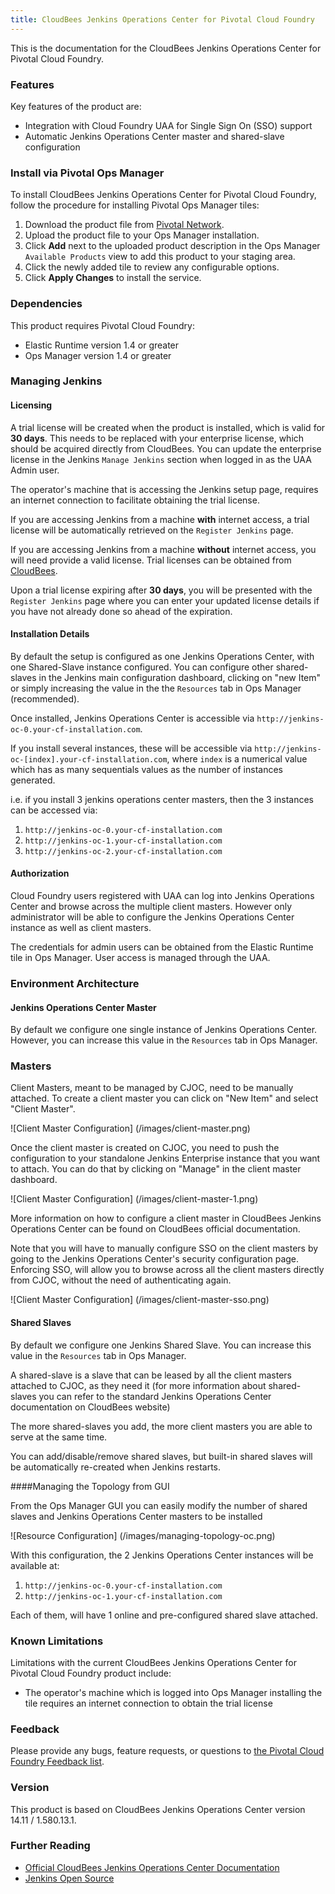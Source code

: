 ```yaml
---
title: CloudBees Jenkins Operations Center for Pivotal Cloud Foundry
---
```


This is the documentation for the CloudBees Jenkins Operations Center for Pivotal Cloud Foundry.

### Features

Key features of the product are:

* Integration with Cloud Foundry UAA for Single Sign On (SSO) support
* Automatic Jenkins Operations Center master and shared-slave configuration

### Install via Pivotal Ops Manager

To install CloudBees Jenkins Operations Center for Pivotal Cloud Foundry, follow the procedure for installing Pivotal Ops Manager tiles:

1. Download the product file from [Pivotal Network](https://network.pivotal.io/).
1. Upload the product file to your Ops Manager installation.
1. Click **Add** next to the uploaded product description in the Ops Manager `Available Products` view to add this product to your staging area.
1. Click the newly added tile to review any configurable options.
1. Click **Apply Changes** to install the service.

### Dependencies
This product requires Pivotal Cloud Foundry:

* Elastic Runtime version 1.4 or greater
* Ops Manager version 1.4 or greater

### Managing Jenkins

#### Licensing

A trial license will be created when the product is installed, which is valid for **30 days**. This needs to be replaced with your enterprise license, which should be acquired directly from CloudBees. You can update the enterprise license in the Jenkins `Manage Jenkins` section when logged in as the UAA Admin user.

The operator's machine that is accessing the Jenkins setup page, requires an internet connection to facilitate obtaining the trial license.

If you are accessing Jenkins from a machine **with** internet access, a trial license will be automatically retrieved on the `Register Jenkins` page.

If you are accessing Jenkins from a machine **without** internet access, you will need provide a valid license. Trial licenses can be obtained from [CloudBees](http://www.cloudbees.com/try-jenkins-enterprise).

Upon a trial license expiring after **30 days**, you will be presented with the `Register Jenkins` page where you can enter your updated license details if you have not already done so ahead of the expiration.

#### Installation Details

By default the setup is configured as one Jenkins Operations Center, with one Shared-Slave instance configured.
You can configure other shared-slaves in the Jenkins main configuration dashboard, clicking on "new Item" or simply increasing the value in the the `Resources` tab in Ops Manager (recommended).

Once installed, Jenkins Operations Center is accessible via `http://jenkins-oc-0.your-cf-installation.com`.

If you install several instances, these will be accessible via `http://jenkins-oc-[index].your-cf-installation.com`, where `index` is a numerical value which has as many sequentials values as the number of instances generated.

i.e. if you install 3 jenkins operations center masters, then the 3 instances can be accessed via:

 1. `http://jenkins-oc-0.your-cf-installation.com`
 1. `http://jenkins-oc-1.your-cf-installation.com`
 1. `http://jenkins-oc-2.your-cf-installation.com`


#### Authorization

Cloud Foundry users registered with UAA can log into Jenkins Operations Center and browse across the multiple client masters. However only administrator will be able to configure the Jenkins Operations Center instance as well as client masters.

The credentials for admin users can be obtained from the Elastic Runtime tile in Ops Manager. User access is managed through the UAA.

### Environment Architecture

#### Jenkins Operations Center Master
By default we configure one single instance of Jenkins Operations Center. However, you can increase this value in the `Resources` tab in Ops Manager.

### Masters

Client Masters, meant to be managed by CJOC, need to be manually attached.
To create a client master you can click on "New Item" and select "Client Master".

  ![Client Master Configuration]
  (/images/client-master.png)


Once the client master is created on CJOC, you need to push the configuration to your standalone Jenkins Enterprise instance that you want to attach. You can do that by clicking on "Manage" in the client master dashboard.


  ![Client Master Configuration]
  (/images/client-master-1.png)

More information on how to configure a client master in CloudBees Jenkins Operations Center can be found on CloudBees official documentation.

Note that you will have to manually configure SSO on the client masters by going to the Jenkins Operations Center's security configuration page. Enforcing SSO, will allow you to browse across all the client masters directly from CJOC, without the need of authenticating again.

  ![Client Master Configuration]
  (/images/client-master-sso.png)


#### Shared Slaves
By default we configure one Jenkins Shared Slave. You can increase this value in the `Resources` tab in Ops Manager.

A shared-slave is a slave that can be leased by all the client masters attached to CJOC, as they need it (for more information about shared-slaves you can refer to the standard Jenkins Operations Center documentation on CloudBees website)

The more shared-slaves you add, the more client masters you are able to serve at the same time.

You can add/disable/remove shared slaves, but built-in shared slaves  will be automatically re-created when Jenkins restarts. 

####Managing the Topology from GUI

From the Ops Manager GUI you can easily modify the number of shared slaves and Jenkins Operations Center masters to be installed

![Resource Configuration]
  (/images/managing-topology-oc.png)

With this configuration, the 2 Jenkins Operations Center instances will be available at:

 1. `http://jenkins-oc-0.your-cf-installation.com` 
 1. `http://jenkins-oc-1.your-cf-installation.com`

Each of them, will have 1 online and pre-configured shared slave attached.


### Known Limitations

Limitations with the current CloudBees Jenkins Operations Center for Pivotal Cloud Foundry product include:

* The operator's machine which is logged into Ops Manager installing the tile requires an internet connection to obtain the trial license

### Feedback

Please provide any bugs, feature requests, or questions to [the Pivotal Cloud Foundry Feedback list](mailto:pivotal-cf-feedback@pivotal.io).

### Version

This product is based on CloudBees Jenkins Operations Center version 14.11 / 1.580.13.1.

### Further Reading

* [Official CloudBees Jenkins Operations Center Documentation](hhttp://documentation.cloudbees.com/docs/cjoc-user-guide/index.html)
* [Jenkins Open Source](http://jenkins-ci.org/)
